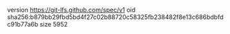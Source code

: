 version https://git-lfs.github.com/spec/v1
oid sha256:b879bb29fbd5bd4f27c02b88720c58325fb238482f8e13c686bdbfdc91b77a6b
size 5952
